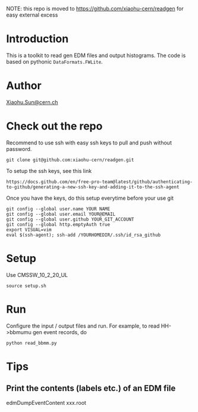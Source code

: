 NOTE: this repo is moved to https://github.com/xiaohu-cern/readgen for easy external excess

# Introduction
This is a toolkit to read gen EDM files and output histograms.
The code is based on pythonic `DataFormats.FWLite`.

# Author
Xiaohu.Sun@cern.ch

# Check out the repo
Recommend to use ssh with easy ssh keys to pull and push without password.
```
git clone git@github.com:xiaohu-cern/readgen.git
```

To setup the ssh keys, see this link
```
https://docs.github.com/en/free-pro-team@latest/github/authenticating-to-github/generating-a-new-ssh-key-and-adding-it-to-the-ssh-agent
```
Once you have the keys, do this setup everytime before your use git
```
git config --global user.name YOUR NAME
git config --global user.email YOUR@EMAIL
git config --global user.github YOUR_GIT_ACCOUNT
git config --global http.emptyAuth true
export VISUAL=vim
eval $(ssh-agent); ssh-add /YOURHOMEDIR/.ssh/id_rsa_github
```

# Setup
Use CMSSW_10_2_20_UL
```
source setup.sh
```

# Run
Configure the input / output files and run. For example, to read HH->bbmumu gen event records, do
```
python read_bbmm.py
```

# Tips

## Print the contents (labels etc.) of an EDM file
edmDumpEventContent xxx.root

